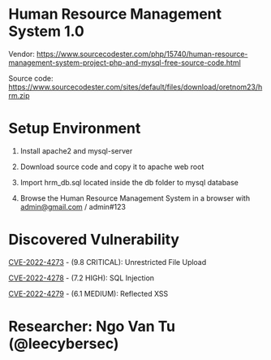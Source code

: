 # Human Resource Management System 1.0

Vendor: https://www.sourcecodester.com/php/15740/human-resource-management-system-project-php-and-mysql-free-source-code.html

Source code: https://www.sourcecodester.com/sites/default/files/download/oretnom23/hrm.zip

# Setup Environment

1. Install apache2 and mysql-server

2. Download source code and copy it to apache web root

3. Import hrm_db.sql located inside the db folder to mysql database

4. Browse the Human Resource Management System in a browser with admin@gmail.com / admin#123

# Discovered Vulnerability

[CVE-2022-4273](bypass-fileupload-rce) - (9.8 CRITICAL): Unrestricted File Upload

[CVE-2022-4278](employeeadd-sqli) - (7.2 HIGH): SQL Injection

[CVE-2022-4279](employee-view-xss) - (6.1 MEDIUM): Reflected XSS

# Researcher: Ngo Van Tu (@leecybersec)